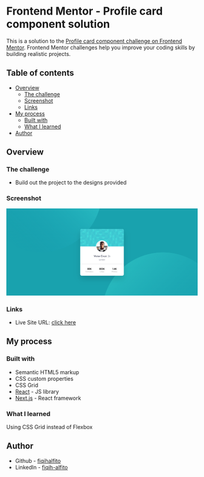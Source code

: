 # Frontend Mentor - Profile card component solution

This is a solution to the [Profile card component challenge on Frontend Mentor](https://www.frontendmentor.io/challenges/profile-card-component-cfArpWshJ). Frontend Mentor challenges help you improve your coding skills by building realistic projects. 

## Table of contents

- [Overview](#overview)
  - [The challenge](#the-challenge)
  - [Screenshot](#screenshot)
  - [Links](#links)
- [My process](#my-process)
  - [Built with](#built-with)
  - [What I learned](#what-i-learned)
- [Author](#author)

## Overview

### The challenge

- Build out the project to the designs provided

### Screenshot

![](./screenshot/desktop.png)

### Links

- Live Site URL: [click here](https://profile-card-component-solution.vercel.app/)

## My process

### Built with

- Semantic HTML5 markup
- CSS custom properties
- CSS Grid
- [React](https://reactjs.org/) - JS library
- [Next.js](https://nextjs.org/) - React framework


### What I learned

Using CSS Grid instead of Flexbox

## Author

- Github - [fiqihalfito](https://www.github.com/fiqihalfito)
- LinkedIn - [fiqih-alfito](https://www.linkedin.com/in/fiqih-alfito)
